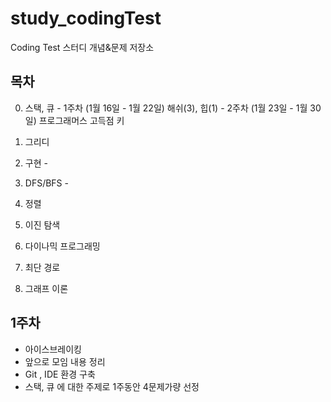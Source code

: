 # study_codingTest
Coding Test 스터디 개념&amp;문제 저장소

## 목차
  0. 스택, 큐 - 1주차 (1월 16일 - 1월 22일)
     해쉬(3), 힙(1) - 2주차 (1월 23일 - 1월 30일) 프로그래머스 고득점 키
     

  1. 그리디 
  2. 구현 - 
  3. DFS/BFS - 
  4. 정렬
  5. 이진 탐색
  6. 다이나믹 프로그래밍
  7. 최단 경로
  8. 그래프 이론

## 1주차 
  - 아이스브레이킹 
  - 앞으로 모임 내용 정리
  - Git , IDE 환경 구축
  - 스택, 큐 에 대한 주제로 1주동안 4문제가량 선정
